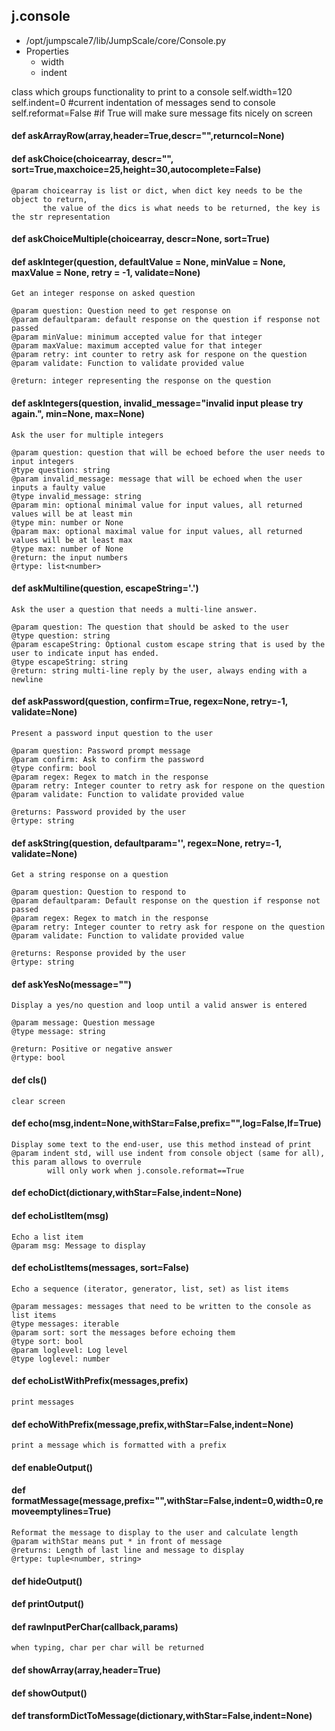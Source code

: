 ## j.console

- /opt/jumpscale7/lib/JumpScale/core/Console.py
- Properties
    - width
    - indent

class which groups functionality to print to a console
self.width=120
self.indent=0 #current indentation of messages send to console
self.reformat=False #if True will make sure message fits nicely on screen

#### def askArrayRow(array,header=True,descr="",returncol=None) 

    

#### def askChoice(choicearray, descr="", sort=True,maxchoice=25,height=30,autocomplete=False) 

    @param choicearray is list or dict, when dict key needs to be the object to return,
           the value of the dics is what needs to be returned, the key is the str representation

#### def askChoiceMultiple(choicearray, descr=None, sort=True) 

    

#### def askInteger(question, defaultValue = None, minValue = None, maxValue = None, retry = -1, validate=None) 

    Get an integer response on asked question
    
    @param question: Question need to get response on
    @param defaultparam: default response on the question if response not passed
    @param minValue: minimum accepted value for that integer
    @param maxValue: maximum accepted value for that integer
    @param retry: int counter to retry ask for respone on the question
    @param validate: Function to validate provided value
    
    @return: integer representing the response on the question

#### def askIntegers(question, invalid_message="invalid input please try again.", min=None, max=None) 

    Ask the user for multiple integers
    
    @param question: question that will be echoed before the user needs to input integers
    @type question: string
    @param invalid_message: message that will be echoed when the user inputs a faulty value
    @type invalid_message: string
    @param min: optional minimal value for input values, all returned values will be at least min
    @type min: number or None
    @param max: optional maximal value for input values, all returned values will be at least max
    @type max: number of None
    @return: the input numbers
    @rtype: list<number>

#### def askMultiline(question, escapeString='.') 

    Ask the user a question that needs a multi-line answer.
    
    @param question: The question that should be asked to the user
    @type question: string
    @param escapeString: Optional custom escape string that is used by the user to indicate input has ended.
    @type escapeString: string
    @return: string multi-line reply by the user, always ending with a newline

#### def askPassword(question, confirm=True, regex=None, retry=-1, validate=None) 

    Present a password input question to the user
    
    @param question: Password prompt message
    @param confirm: Ask to confirm the password
    @type confirm: bool
    @param regex: Regex to match in the response
    @param retry: Integer counter to retry ask for respone on the question
    @param validate: Function to validate provided value
    
    @returns: Password provided by the user
    @rtype: string

#### def askString(question, defaultparam='', regex=None, retry=-1, validate=None) 

    Get a string response on a question
    
    @param question: Question to respond to
    @param defaultparam: Default response on the question if response not passed
    @param regex: Regex to match in the response
    @param retry: Integer counter to retry ask for respone on the question
    @param validate: Function to validate provided value
    
    @returns: Response provided by the user
    @rtype: string

#### def askYesNo(message="") 

    Display a yes/no question and loop until a valid answer is entered
    
    @param message: Question message
    @type message: string
    
    @return: Positive or negative answer
    @rtype: bool

#### def cls() 

    clear screen

#### def echo(msg,indent=None,withStar=False,prefix="",log=False,lf=True) 

    Display some text to the end-user, use this method instead of print
    @param indent std, will use indent from console object (same for all), this param allows to overrule
            will only work when j.console.reformat==True

#### def echoDict(dictionary,withStar=False,indent=None) 

    

#### def echoListItem(msg) 

    Echo a list item
    @param msg: Message to display

#### def echoListItems(messages, sort=False) 

    Echo a sequence (iterator, generator, list, set) as list items
    
    @param messages: messages that need to be written to the console as list items
    @type messages: iterable
    @param sort: sort the messages before echoing them
    @type sort: bool
    @param loglevel: Log level
    @type loglevel: number

#### def echoListWithPrefix(messages,prefix) 

    print messages

#### def echoWithPrefix(message,prefix,withStar=False,indent=None) 

    print a message which is formatted with a prefix

#### def enableOutput() 

    

#### def formatMessage(message,prefix="",withStar=False,indent=0,width=0,removeemptylines=True) 

    Reformat the message to display to the user and calculate length
    @param withStar means put * in front of message
    @returns: Length of last line and message to display
    @rtype: tuple<number, string>

#### def hideOutput() 

    

#### def printOutput() 

    

#### def rawInputPerChar(callback,params) 

    when typing, char per char will be returned

#### def showArray(array,header=True) 

    

#### def showOutput() 

    

#### def transformDictToMessage(dictionary,withStar=False,indent=None) 

    

